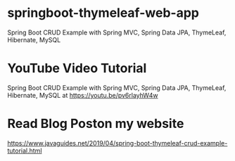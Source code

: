 # springboot-thymeleaf-web-app
Spring Boot CRUD Example with Spring MVC, Spring Data JPA, ThymeLeaf, Hibernate, MySQL

# YouTube Video Tutorial
Spring Boot CRUD Example with Spring MVC, Spring Data JPA, ThymeLeaf, Hibernate, MySQL at https://youtu.be/pv6rlayhW4w

# Read Blog Poston my website
https://www.javaguides.net/2019/04/spring-boot-thymeleaf-crud-example-tutorial.html
